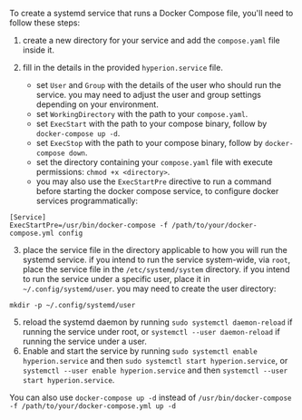 To create a systemd service that runs a Docker Compose file, you'll need to 
follow these steps:

1. create a new directory for your service and add the `compose.yaml` file 
inside it.
2. fill in the details in the provided `hyperion.service` file.

    - set `User` and `Group` with the details of the user who should run the 
    service. you may need to adjust the user and group settings depending on 
    your environment.
    - set `WorkingDirectory` with the path to your `compose.yaml`.
    - set `ExecStart` with the path to your compose binary, follow by 
    `docker-compose up -d`.
    - set `ExecStop` with the path to your compose binary, follow by 
    `docker-compose down`.
    - set the directory containing your `compose.yaml` file with execute permissions:
    `chmod +x <directory>`.
    - you may also use the `ExecStartPre` directive to run a command before starting the docker compose service, to configure docker services programmatically:
```
[Service]
ExecStartPre=/usr/bin/docker-compose -f /path/to/your/docker-compose.yml config
```


3. place the service file in the directory applicable to how you will run the 
systemd service. if you intend to run the service system-wide, via `root`, 
place the service file in the `/etc/systemd/system` directory. if you intend 
to run the service under a specific user, place it in 
`~/.config/systemd/user`. you may need to create the user directory:

```
mkdir -p ~/.config/systemd/user
```

5. reload the systemd daemon by running `sudo systemctl daemon-reload` if 
running the service under root, or `systemctl --user daemon-reload` if running 
the service under a user.
6. Enable and start the service by running 
`sudo systemctl enable hyperion.service` and then 
`sudo systemctl start hyperion.service`, or 
`systemctl --user enable hyperion.service` and then 
`systemctl --user start hyperion.service`.


You can also use `docker-compose up -d` instead of `/usr/bin/docker-compose -f /path/to/your/docker-compose.yml up -d`
